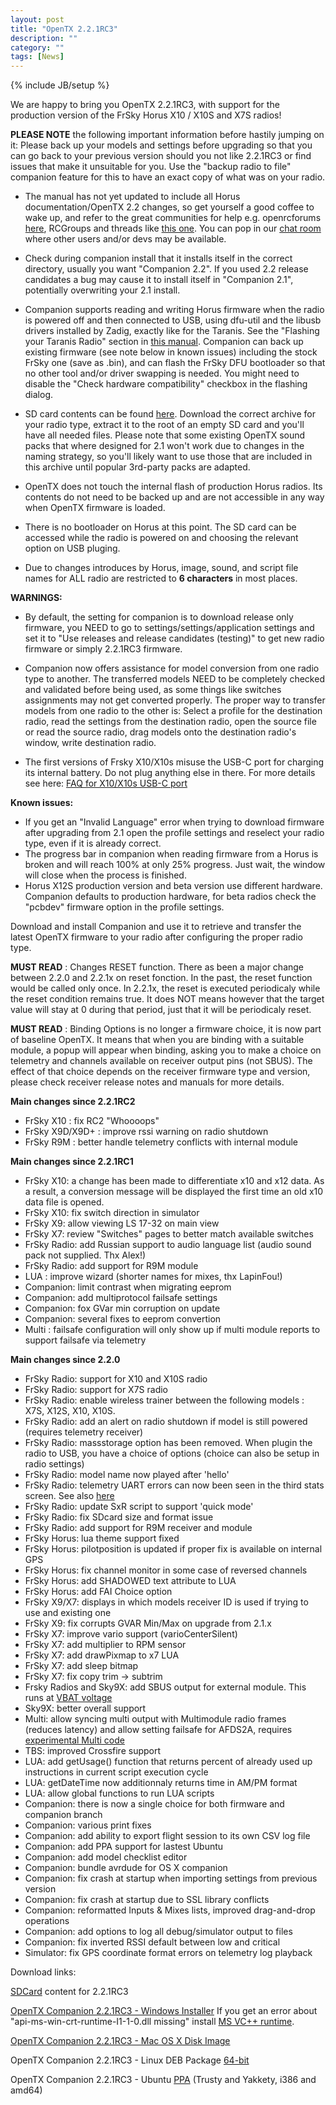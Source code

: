 ```yaml
---
layout: post
title: "OpenTX 2.2.1RC3"
description: ""
category: ""
tags: [News]
---
```

{% include JB/setup %}

We are happy to bring you OpenTX 2.2.1RC3, with support for the production version of the FrSky Horus X10 / X10S and X7S radios!

**PLEASE NOTE** the following important information before hastily jumping on it:
Please back up your models and settings before upgrading so that you can go back to your previous version should you not like 2.2.1RC3 or find issues that make it unsuitable for you. Use the "backup radio to file" companion feature for this to have an exact copy of what was on your radio.

- The manual has not yet updated to include all Horus documentation/OpenTX 2.2 changes, so get yourself a good coffee to wake up, and refer to the great communities for help e.g. openrcforums [here](http://openrcforums.com/forum/viewforum.php?f=45), RCGroups and threads like [this one](https://www.rcgroups.com/forums/showthread.php?2823315-OpenTx-2-2). You can pop in our [chat room](https://discord.gg/CZCwVx2) where other users and/or devs may be available.

- Check during companion install that it installs itself in the correct directory, usually you want "Companion 2.2". If you used 2.2 release candidates a bug may cause it to install itself in "Companion 2.1", potentially overwriting your 2.1 install.

- Companion supports reading and writing Horus firmware when the radio is powered off and then connected to USB, using dfu-util and the libusb drivers installed by Zadig, exactly like for the Taranis. See the "Flashing your Taranis Radio" section in [this manual](https://opentx.gitbooks.io/manual-for-opentx-2-2/content/companion-introduction.html). Companion can back up existing firmware (see note below in known issues) including the stock FrSky one (save as .bin), and can flash the FrSky DFU bootloader so that no other tool and/or driver swapping is needed. You might need to disable the "Check hardware compatibility" checkbox in the flashing dialog.

- SD card contents can be found [here](http://downloads.open-tx.org/2.2/rc/sdcard/). Download the correct archive for your radio type, extract it to the root of an empty SD card and you'll have all needed files. Please note that some existing OpenTX sound packs that where designed for 2.1 won't work due to changes in the naming strategy, so you'll likely want to use those that are included in this archive until popular 3rd-party packs are adapted.

- OpenTX does not touch the internal flash of production Horus radios. Its contents do not need to be backed up and are not accessible in any way when OpenTX firmware is loaded.

- There is no bootloader on Horus at this point. The SD card can be accessed while the radio is powered on and choosing the relevant option on USB pluging.

- Due to changes introduces by Horus, image, sound, and script file names for ALL radio are restricted to **6 characters** in most places.

**WARNINGS:**

- By default, the setting for companion is to download release only firmware, you NEED to go to settings/settings/application settings and set it to "Use releases and release candidates (testing)" to get new radio firmware or simply 2.2.1RC3 firmware.

- Companion now offers assistance for model conversion from one radio type to another. The transferred models NEED to be completely checked and validated before being used, as some things like switches assignments may not get converted properly. The proper way to transfer models from one radio to the other is: Select a profile for the destination radio, read the settings from the destination radio, open the source file or read the source radio, drag models onto the destination radio's window, write destination radio.

- The first versions of Frsky X10/X10s misuse the USB-C port for charging its internal battery. Do not plug anything else in there. For more details see here: [FAQ for X10/X10s USB-C port](https://opentx.gitbooks.io/manual-for-opentx-2-2/faq.html#usb-c-port-on-the-frsky-x10-and-x10s)

**Known issues:**

- If you get an "Invalid Language" error when trying to download firmware after upgrading from 2.1 open the profile settings and reselect your radio type, even if it is already correct.
- The progress bar in companion when reading firmware from a Horus is broken and will reach 100% at only 25% progress. Just wait, the window will close when the process is finished.
- Horus X12S production version and beta version use different hardware. Companion defaults to production hardware, for beta radios check the "pcbdev" firmware option in the profile settings.

Download and install Companion and use it to retrieve and transfer the latest OpenTX firmware to your radio after configuring the proper radio type.

**MUST READ** : Changes RESET function. There as been a major change between 2.2.0 and 2.2.1x on reset fonction. In the past, the reset function would be called only once. In 2.2.1x, the reset is executed periodicaly while the reset condition remains true. It does NOT means however that the target value will stay at 0 during that period, just that it will be periodicaly reset.

**MUST READ** : Binding Options is no longer a firmware choice, it is now part of baseline OpenTX. It means that when you are binding with a suitable module, a popup will appear when binding, asking you to make a choice on telemetry and channels available on receiver output pins (not SBUS). The effect of that choice depends on the receiver firmware type and version, please check receiver release notes and manuals for more details.

**Main changes since 2.2.1RC2**
- FrSky X10 : fix RC2 "Whoooops"
- FrSky X9D/X9D+ : improve rssi warning on radio shutdown
- FrSky R9M : better handle telemetry conflicts with internal module

**Main changes since 2.2.1RC1**
- FrSky X10: a change has been made to differentiate x10 and x12 data. As a result, a conversion message will be displayed the first time an old x10 data file is opened.
- FrSky X10: fix switch direction in simulator
- FrSky X9: allow viewing LS 17-32 on main view
- FrSky X7: review "Switches" pages to better match available switches
- FrSky Radio: add Russian support to audio language list (audio sound pack not supplied. Thx Alex!)
- FrSky Radio: add support for R9M module
- LUA : improve wizard (shorter names for mixes, thx LapinFou!)
- Companion: limit contrast when migrating eeprom
- Companion: add multiprotocol failsafe settings
- Companion: fox GVar min corruption on update
- Companion: several fixes to eeprom convertion
- Multi : failsafe configuration will only show up if multi module reports to support failsafe via telemetry

**Main changes since 2.2.0**
- FrSky Radio: support for X10 and X10S radio
- FrSky Radio: support for X7S radio
- FrSky Radio: enable wireless trainer between the following models : X7S, X12S, X10, X10S.
- FrSky Radio: add an alert on radio shutdown if model is still powered (requires telemetry receiver)
- FrSky Radio: massstorage option has been removed. When plugin the radio to  USB, you have a choice of options (choice can also be setup in radio settings)
- FrSky Radio: model name now played after 'hello'
- FrSky Radio: telemetry UART errors can now been seen in the third stats screen. See also [here](https://opentx.gitbooks.io/manual-for-opentx-2-2/faq.html#two-xjt-modules-telemetry-from-internal-and-external-module-crossfire-and-internal-module)
- FrSky Radio: update SxR script to support 'quick mode'
- FrSky Radio: fix SDcard size and format issue
- FrSky Radio: add support for R9M receiver and module
- FrSky Horus: lua theme support fixed
- FrSky Horus: pilotposition is updated if proper fix is available on internal GPS
- FrSky Horus: fix channel monitor in some case of reversed channels
- FrSky Horus: add SHADOWED text attribute to LUA
- FrSky Horus: add FAI Choice option
- FrSky X9/X7: displays in which models receiver ID is used if trying to use and existing one
- FrSky X9: fix corrupts GVAR Min/Max on upgrade from 2.1.x
- FrSky X7: improve vario support (varioCenterSilent)
- FrSky X7: add multiplier to RPM sensor
- FrSky X7: add drawPixmap to x7 LUA
- FrSky X7: add sleep bitmap
- FrSky X7: fix copy trim -> subtrim
- Frsky Radios and Sky9X: add SBUS output for external module. This runs at [VBAT voltage](https://opentx.gitbooks.io/manual-for-opentx-2-2/faq.html#voltage-on-frsky-radios-external-module-output)
- Sky9X: better overall support
- Multi: allow syncing multi output with Multimodule radio frames (reduces latency) and allow setting failsafe for AFDS2A, requires [experimental Multi code](https://github.com/schwabe/DIY-Multiprotocol-TX-Module)
- TBS: improved Crossfire support
- LUA: add getUsage() function that returns percent of already used up instructions in current script execution cycle
- LUA: getDateTime now additionnaly returns time in AM/PM format
- LUA: allow global functions to run LUA scripts
- Companion: there is now a single choice for both firmware and companion branch
- Companion: various print fixes
- Companion: add ability to export flight session to its own CSV log file
- Companion: add PPA support for lastest Ubuntu
- Companion: add model checklist editor
- Companion: bundle avrdude for OS X companion
- Companion: fix crash at startup when importing settings from previous version
- Companion: fix crash at startup due to SSL library conflicts
- Companion: reformatted Inputs & Mixes lists, improved drag-and-drop operations
- Companion: add options to log all debug/simulator output to files
- Companion: fix inverted RSSI default between low and critical
- Simulator: fix GPS coordinate format errors on telemetry log playback

Download links:

[SDCard](http://downloads.open-tx.org/2.2/rc/sdcard/) content for 2.2.1RC3

[OpenTX Companion 2.2.1RC3 - Windows Installer](https://downloads.open-tx.org/2.2/rc/companion/windows/companion-windows-2.2.1RC3.exe)
If you get an error about "api-ms-win-crt-runtime-I1-1-0.dll missing" install [MS VC++ runtime](https://support.microsoft.com/en-us/help/2999226/update-for-universal-c-runtime-in-windows).

[OpenTX Companion 2.2.1RC3 - Mac OS X Disk Image](https://downloads.open-tx.org/2.2/rc/companion/macosx/opentx-companion-2.2.1RC3.dmg)

OpenTX Companion 2.2.1RC3 - Linux DEB Package [64-bit](https://downloads.open-tx.org/2.2/rc/companion/linux/companion22_2.2.1RC3_amd64.deb)

OpenTX Companion 2.2.1RC3 - Ubuntu [PPA](https://launchpad.net/~opentx-test/+archive/ubuntu/ppa) (Trusty and Yakkety, i386 and amd64)
